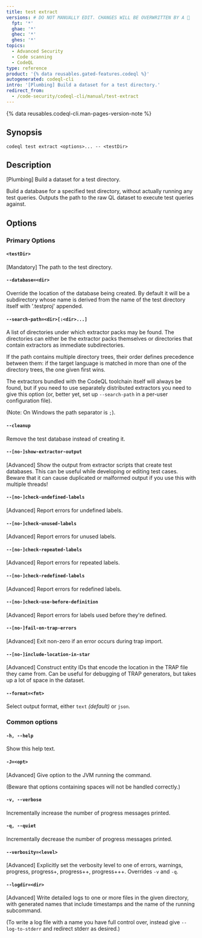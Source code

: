 ```yaml
---
title: test extract
versions: # DO NOT MANUALLY EDIT. CHANGES WILL BE OVERWRITTEN BY A 🤖
  fpt: '*'
  ghae: '*'
  ghec: '*'
  ghes: '*'
topics:
  - Advanced Security
  - Code scanning
  - CodeQL
type: reference
product: '{% data reusables.gated-features.codeql %}'
autogenerated: codeql-cli
intro: '[Plumbing] Build a dataset for a test directory.'
redirect_from:
  - /code-security/codeql-cli/manual/test-extract
---
```



<!-- Content after this section is automatically generated -->

{% data reusables.codeql-cli.man-pages-version-note %}

## Synopsis

```shell copy
codeql test extract <options>... -- <testDir>
```

## Description

\[Plumbing] Build a dataset for a test directory.

Build a database for a specified test directory, without actually
running any test queries. Outputs the path to the raw QL dataset to
execute test queries against.

## Options

### Primary Options

#### `<testDir>` <!-- markdownlint-disable-line heading-increment -->

\[Mandatory] The path to the test directory.

#### `--database=<dir>`

Override the location of the database being created. By default it will
be a subdirectory whose name is derived from the name of the test
directory itself with '.testproj' appended.

#### `--search-path=<dir>[:<dir>...]`

A list of directories under which extractor packs may be found. The
directories can either be the extractor packs themselves or directories
that contain extractors as immediate subdirectories.

If the path contains multiple directory trees, their order defines
precedence between them: if the target language is matched in more than
one of the directory trees, the one given first wins.

The extractors bundled with the CodeQL toolchain itself will always be
found, but if you need to use separately distributed extractors you need
to give this option (or, better yet, set up `--search-path` in a
per-user configuration file).

(Note: On Windows the path separator is `;`).

#### `--cleanup`

Remove the test database instead of creating it.

#### `--[no-]show-extractor-output`

\[Advanced] Show the output from extractor scripts that create test
databases. This can be useful while developing or editing test cases.
Beware that it can cause duplicated or malformed output if you use this
with multiple threads!

#### `--[no-]check-undefined-labels`

\[Advanced] Report errors for undefined labels.

#### `--[no-]check-unused-labels`

\[Advanced] Report errors for unused labels.

#### `--[no-]check-repeated-labels`

\[Advanced] Report errors for repeated labels.

#### `--[no-]check-redefined-labels`

\[Advanced] Report errors for redefined labels.

#### `--[no-]check-use-before-definition`

\[Advanced] Report errors for labels used before they're defined.

#### `--[no-]fail-on-trap-errors`

\[Advanced] Exit non-zero if an error occurs during trap import.

#### `--[no-]include-location-in-star`

\[Advanced] Construct entity IDs that encode the location in the TRAP
file they came from. Can be useful for debugging of TRAP generators, but
takes up a lot of space in the dataset.

#### `--format=<fmt>`

Select output format, either `text` _(default)_ or `json`.

### Common options

#### `-h, --help`

Show this help text.

#### `-J=<opt>`

\[Advanced] Give option to the JVM running the command.

(Beware that options containing spaces will not be handled correctly.)

#### `-v, --verbose`

Incrementally increase the number of progress messages printed.

#### `-q, --quiet`

Incrementally decrease the number of progress messages printed.

#### `--verbosity=<level>`

\[Advanced] Explicitly set the verbosity level to one of errors,
warnings, progress, progress+, progress++, progress+++. Overrides `-v`
and `-q`.

#### `--logdir=<dir>`

\[Advanced] Write detailed logs to one or more files in the given
directory, with generated names that include timestamps and the name of
the running subcommand.

(To write a log file with a name you have full control over, instead
give `--log-to-stderr` and redirect stderr as desired.)
